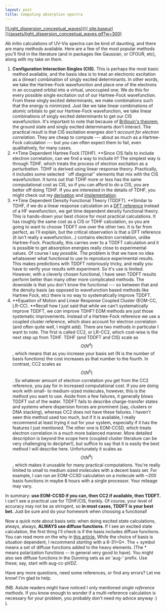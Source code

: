 ```yaml
--- 
layout: post 
title: Computing absorption spectra 
---
```


[![Light_dispersion_conceptual_waves]({{ site.baseurl }}/assets/light_dispersion_conceptual_waves.gif?w=300)](http://joshuagoings.files.wordpress.com/2014/01/light_dispersion_conceptual_waves.gif)

_Ab initio_ calculations of UV-Vis spectra can be kind of daunting, and there are many methods available. Here are a few of the most popular methods you'll find in the literature (and in packages like Gaussian, or CFOUR, etc), along with my take on them.

1. **Configuration Interaction Singles (CIS).** This is perhaps the most basic method available, and the basis idea is to treat an electronic excitation as a (linear) combination of singly excited determinants. In other words, we take the Hartree-Fock wavefunction and place one of the electrons in an occupied orbital into a virtual, unoccupied one. We do this for every possible single excitation out of our Hartree-Fock wavefunction. From these singly excited determinants, we make combinations such that the energy is minimized. Just like we take linear combinations of atomic orbitals to get our Hartree-Fock wavefunction, we take linear combinations of singly excited determinants to get our CIS wavefunction. It's important to note that because of [Brillouin's theorem](http://en.wikipedia.org/wiki/Brillouin's_theorem), the ground state and singly excited determinants don't interact. The practical result is that CIS excitation energies _don't account for electron correlation_. They are cheap to compute --- about as much as a Hartree-Fock calculation --- but you can often expect them to fail, even qualitatively, for many cases.
2. **Time Dependent Hartree Fock (TDHF). **Since CIS fails to include electron correlation, can we find a way to include it? The simplest way is through TDHF, which treats the process of electron excitation as a _perturbation_. TDHF is derived using linear response theory. Practically, it includes some selected ``off diagonal'' elements that mix with the CIS wavefunction. It turns out that TDHF more or less has the same computational cost as CIS, so if you can afford to do a CIS, you are better off doing TDHF. If you are interested in the details of TDHF, you might check out my [derivation](http://joshuagoings.wordpress.com/2013/05/03/derivation-of-time-dependent-hartree-fock-tdhf-equations/) and [implementation](http://joshuagoings.wordpress.com/2013/05/27/tdhf-cis-in-python/).
3. **Time Dependent Density Functional Theory (TDDFT). **Similar to TDHF, if we do a linear response calculation on a [DFT reference](http://en.wikipedia.org/wiki/Density_functional_theory) instead of a HF wavefunction, we get time dependent density functional theory. This is hands-down your best choice for most practical calculations. It has roughly the same cost as a CIS or TDHF calculation, so you are going to want to choose TDDFT one over the other two. It is far from perfect, as I'll explain, but the critical observation is that a DFT reference (it isn't really a wavefunction...) contains electron correlation, unlike Hartree-Fock. Practically, this carries over to a TDDFT calculation and it is possible to get absorption energies really close to experimental values. Of course I say _possible._ The problem is that we have no idea whatsoever what functional to use to reproduce experimental results. This makes predictions with TDDFT notoriously tricky, and really you have to verify your results with experiment. So it's use is limited. However, with a cleverly chosen functional, I have seen TDDFT results perform better than many other more complicated methods. The downside is that you don't know the functional --- so between that and the density basis (as opposed to wavefunction based methods like Hartree Fock, etc) there is no way to systematically improve TDDFT.
4. **Equation of Motion and Linear Response Coupled Cluster (EOM-CC, LR-CC). **Recall how I just said that while we can't systematically improve TDDFT, we _can_ improve TDHF? EOM methods are just those systematic improvements. Instead of a Hartree-Fock reference we use a coupled cluster reference, which _does_ account for electron correlation (and often quite well, I might add). There are two methods in particular I want to note. The first is called CC2, or LR-CC2, which cost-wise is the next step up from TDHF. TDHF (and TDDFT and CIS) scale as $$ O(N^4)$$, which means that as you increase your basis set (N is the number of basis functions) the cost increases as that number to the fourth. In contrast, CC2 scales as $$ O(N^5)$$. So whatever amount of electron correlation you get from the CC2 reference, you pay for in increased computational cost. If you are doing work with small- to medium-sized molecules, however, this is the method you want to use. Aside from a few failures, it generally blows TDDFT out of the water. TDDFT fails to describe charge-transfer states and systems where dispersion forces are prominent (say, clusters or DNA stacking), whereas CC2 does not have these failures. I haven't seen this method used too much, but if it is available, I really recommend at least trying it out for your system, especially if it has the features I just mentioned. The other one is EOM-CCSD, which treats electron correlation in a much more balanced manner. More detailed description is beyond the scope here (coupled cluster literature can be very challenging to decipher!), but suffice to say that it is easily the best method I will describe here. Unfortunately it scales as $$ O(N^6)$$, which makes it unusable for many practical computations. You're really limited to small to medium sized molecules with a decent basis set. For example, I can run an EOM-CCSD calculation on a molecule with ~200 basis functions in maybe 8 hours with a single processor. Your mileage may vary.

In summary:  **use EOM-CCSD if you can, then CC2 if available, then TDDFT.**  I can't see a practical use for TDHF/CIS, frankly. Of course, your level of accuracy may not be as stringent, so  **in most cases, TDDFT is your best bet.** Just be sure and do your homework when choosing a functional!

Now a quick note about basis sets: when doing excited state calculations, always, always, **ALWAYS use diffuse functions**. If I see an excited state calculation, the first thing I'll check is if the basis includes diffuse functions. You can read more on the why in [this article.](http://pubs.acs.org/doi/abs/10.1021/jp014123x) While the choice of basis is situation dependent, I recommend _starting_ with a 6-31+G\*. The + symbol means a set of diffuse functions added to the heavy elements. (The \* means polarization functions -- in general very good to have). You might also see diffuse functions in the Dunning sets as an 'aug-' prefix. Use these; say, start with aug-cc-pVDZ.

Have any more questions, need some references, or find any errors? Let me know! I'm glad to help.

(NB. Astute readers might have noticed I only mentioned _single reference methods_. If you know enough to wonder if a multi-reference calculation is necessary for your problem, you probably don't need my advice anyway :) ).


